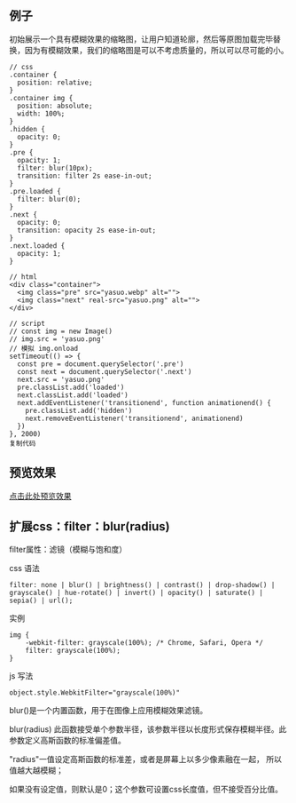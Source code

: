 例子
---
初始展示一个具有模糊效果的缩略图，让用户知道轮廓，然后等原图加载完毕替换，因为有模糊效果，我们的缩略图是可以不考虑质量的，所以可以尽可能的小。

```
// css
.container {
  position: relative;
}
.container img {
  position: absolute;
  width: 100%;
}
.hidden {
  opacity: 0;
}
.pre {
  opacity: 1;
  filter: blur(10px);
  transition: filter 2s ease-in-out;
}
.pre.loaded {
  filter: blur(0);
}
.next {
  opacity: 0;
  transition: opacity 2s ease-in-out;
}
.next.loaded {
  opacity: 1;
}

// html
<div class="container">
  <img class="pre" src="yasuo.webp" alt="">
  <img class="next" real-src="yasuo.png" alt="">
</div>

// script
// const img = new Image()
// img.src = 'yasuo.png'
// 模拟 img.onload
setTimeout(() => {
  const pre = document.querySelector('.pre')
  const next = document.querySelector('.next')
  next.src = 'yasuo.png'
  pre.classList.add('loaded')
  next.classList.add('loaded')
  next.addEventListener('transitionend', function animationend() {
    pre.classList.add('hidden')
    next.removeEventListener('transitionend', animationend)
  })
}, 2000)
复制代码
```
预览效果
---
<a href="http://htmlpreview.github.io/?https://github.com/dreamlixia/blog/blob/master/src/%E5%89%8D%E7%AB%AF/CSS/html/imgtranstion.html" target="_blank">点击此处预览效果</a>

扩展css：filter：blur(radius)
--- 

filter属性：滤镜（模糊与饱和度）

css 语法
```
filter: none | blur() | brightness() | contrast() | drop-shadow() | grayscale() | hue-rotate() | invert() | opacity() | saturate() | sepia() | url();
```
实例
```
img {
    -webkit-filter: grayscale(100%); /* Chrome, Safari, Opera */
    filter: grayscale(100%);
}
```
js 写法
```
object.style.WebkitFilter="grayscale(100%)" 
```
blur()是一个内置函数，用于在图像上应用模糊效果滤镜。

blur(radius) 此函数接受单个参数半径，该参数半径以长度形式保存模糊半径。此参数定义高斯函数的标准偏差值。

"radius"一值设定高斯函数的标准差，或者是屏幕上以多少像素融在一起， 所以值越大越模糊；

如果没有设定值，则默认是0；这个参数可设置css长度值，但不接受百分比值。